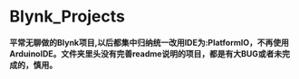 # Blynk_Projects
 
**平常无聊做的Blynk项目,以后都集中归纳统一改用IDE为:PlatformIO，不再使用ArduinoIDE。文件夹里头没有完善readme说明的项目，都是有大BUG或者未完成的，慎用。**
